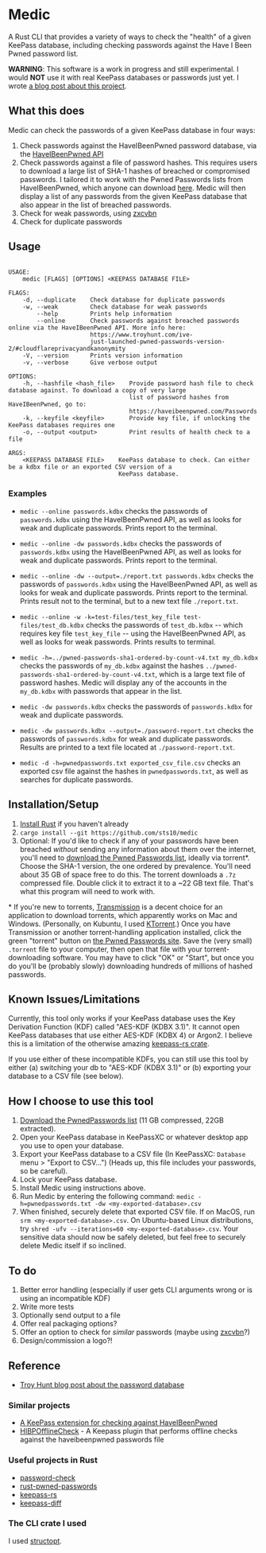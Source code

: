 # Medic

A Rust CLI that provides a variety of ways to check the "health" of a given KeePass database, including checking passwords against the Have I Been Pwned password list. 

**WARNING**: This software is a work in progress and still experimental. I would **NOT** use it with real KeePass databases or passwords just yet. I wrote [a blog post about this project](https://sts10.github.io/2019/02/01/medic.html).

## What this does

Medic can check the passwords of a given KeePass database in four ways: 

1. Check passwords against the HaveIBeenPwned password database, via the [HaveIBeenPwned API](https://haveibeenpwned.com/API/v2#PwnedPasswords)
2. Check passwords against a file of password hashes. This requires users to download a large list of SHA-1 hashes of breached or compromised passwords. I tailored it to work with the Pwned Passwords lists from HaveIBeenPwned, which anyone can download [here](https://haveibeenpwned.com/Passwords). Medic will then display a list of any passwords from the given KeePass database that also appear in the list of breached passwords.
3. Check for weak passwords, using [zxcvbn](https://github.com/dropbox/zxcvbn)
4. Check for duplicate passwords

## Usage

```text

USAGE:
    medic [FLAGS] [OPTIONS] <KEEPASS DATABASE FILE>

FLAGS:
    -d, --duplicate    Check database for duplicate passwords
    -w, --weak         Check database for weak passwords
        --help         Prints help information
        --online       Check passwords against breached passwords online via the HaveIBeenPwned API. More info here:
                       https://www.troyhunt.com/ive-
                       just-launched-pwned-passwords-version-2/#cloudflareprivacyandkanonymity
    -V, --version      Prints version information
    -v, --verbose      Give verbose output

OPTIONS:
    -h, --hashfile <hash_file>    Provide password hash file to check database against. To download a copy of very large
                                  list of password hashes from HaveIBeenPwned, go to:
                                  https://haveibeenpwned.com/Passwords
    -k, --keyfile <keyfile>       Provide key file, if unlocking the KeePass databases requires one
    -o, --output <output>         Print results of health check to a file

ARGS:
    <KEEPASS DATABASE FILE>    KeePass database to check. Can either be a kdbx file or an exported CSV version of a
                               KeePass database.
```

### Examples

- `medic --online passwords.kdbx` checks the passwords of `passwords.kdbx` using the HaveIBeenPwned API, as well as looks for weak and duplicate passwords. Prints report to the terminal.

- `medic --online -dw passwords.kdbx` checks the passwords of `passwords.kdbx` using the HaveIBeenPwned API, as well as looks for weak and duplicate passwords. Prints report to the terminal.

- `medic --online -dw --output=./report.txt passwords.kdbx` checks the passwords of `passwords.kdbx` using the HaveIBeenPwned API, as well as looks for weak and duplicate passwords. Prints report to the terminal. Prints result not to the terminal, but to a new text file `./report.txt`.

- `medic --online -w -k=test-files/test_key_file test-files/test_db.kdbx` checks the passwords of `test_db.kdbx` -- which requires key file `test_key_file` -- using the HaveIBeenPwned API, as well as looks for weak passwords. Prints results to terminal.

- `medic -h=../pwned-passwords-sha1-ordered-by-count-v4.txt my_db.kdbx` checks the passwords of `my_db.kdbx` against the hashes `../pwned-passwords-sha1-ordered-by-count-v4.txt`, which is a large text file of password hashes. Medic will display any of the accounts in the `my_db.kdbx` with passwords that appear in the list.

- `medic -dw passwords.kdbx` checks the passwords of `passwords.kdbx` for weak and duplicate passwords.

- `medic -dw passwords.kdbx --output=./password-report.txt` checks the passwords of `passwords.kdbx` for weak and duplicate passwords. Results are printed to a text file located at `./password-report.txt`.

- `medic -d -h=pwnedpasswords.txt exported_csv_file.csv` checks an exported csv file against the hashes in `pwnedpasswords.txt`, as well as searches for duplicate passwords.

## Installation/Setup

1. [Install Rust](https://www.rust-lang.org/tools/install) if you haven't already
2. `cargo install --git https://github.com/sts10/medic`
3. Optional: If you'd like to check if any of your passwords have been breached _without_ sending any information about them over the internet, you'll need to [download the Pwned Passwords list](https://haveibeenpwned.com/Passwords), ideally via torrent\*. Choose the SHA-1 version, the one ordered by prevalence. You'll need about 35 GB of space free to do this. The torrent downloads a `.7z` compressed file. Double click it to extract it to a ~22 GB text file. That's what this program will need to work with.

\* If you're new to torrents, [Transmission](https://transmissionbt.com) is a decent choice for an application to download torrents, which apparently works on Mac and Windows. (Personally, on Kubuntu, I used [KTorrent](https://www.kde.org/applications/internet/ktorrent/).) Once you have Transmission or another torrent-handling application installed, click the green "torrent" button on [the Pwned Passwords site](https://haveibeenpwned.com/Passwords). Save the (very small) `.torrent` file to your computer, then open that file with your torrent-downloading software. You may have to click "OK" or "Start", but once you do you'll be (probably slowly) downloading hundreds of millions of hashed passwords.

## Known Issues/Limitations 

Currently, this tool only works if your KeePass database uses the Key Derivation Function (KDF) called "AES-KDF (KDBX 3.1)". It cannot open KeePass databases that use either AES-KDF (KDBX 4) or Argon2. I believe this is a limitation of the otherwise amazing [keepass-rs crate](https://github.com/sseemayer/keepass-rs).

If you use either of these incompatible KDFs, you can still use this tool by either (a) switching your db to "AES-KDF (KDBX 3.1)" or (b) exporting your database to a CSV file (see below).

## How I choose to use this tool 

1. [Download the PwnedPasswords list](https://haveibeenpwned.com/Passwords) (11 GB compressed, 22GB extracted). 
2. Open your KeePass database in KeePassXC or whatever desktop app you use to open your database. 
3. Export your KeePass database to a CSV file (In KeePassXC: `Database` menu > "Export to CSV...") (Heads up, this file includes your passwords, so be careful). 
4. Lock your KeePass database.
5. Install Medic using instructions above.
6. Run Medic by entering the following command: `medic -h=pwnedpasswords.txt -dw <my-exported-database>.csv`
7. When finished, securely delete that exported CSV file. If on MacOS, run `srm <my-exported-database>.csv`. On Ubuntu-based Linux distributions, try `shred -ufv --iterations=60 <my-exported-database>.csv`. Your sensitive data should now be safely deleted, but feel free to securely delete Medic itself if so inclined.

## To do

1. Better error handling (especially if user gets CLI arguments wrong or is using an incompatible KDF)
2. Write more tests
3. Optionally send output to a file
4. Offer real packaging options?
5. Offer an option to check for _similar_ passwords (maybe using [zxcvbn](https://github.com/shssoichiro/zxcvbn-rs)?)
6. Design/commission a logo?!

## Reference

- [Troy Hunt blog post about the password database](https://www.troyhunt.com/introducing-306-million-freely-downloadable-pwned-passwords/)

### Similar projects
- [A KeePass extension for checking against HaveIBeenPwned](https://github.com/andrew-schofield/keepass2-haveibeenpwned)
- [HIBPOfflineCheck](https://github.com/mihaifm/HIBPOfflineCheck) - A Keepass plugin that performs offline checks against the haveibeenpwned passwords file

### Useful projects in Rust 
- [password-check](https://github.com/davidhewitt/password-check)
- [rust-pwned-passwords](https://github.com/master-d/rust-pwned-passwords)
- [keepass-rs](https://github.com/sseemayer/keepass-rs)
- [keepass-diff](https://github.com/Narigo/keepass-diff)

### The CLI crate I used

I used [structopt](https://github.com/TeXitoi/structopt).
